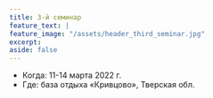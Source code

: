 ```yaml
---
title: 3-й семинар
feature_text: |
feature_image: "/assets/header_third_seminar.jpg"
excerpt: 
aside: false
---
```


- Когда: 11-14 марта 2022 г.
- Где: база отдыха «Кривцово», Тверская обл.

